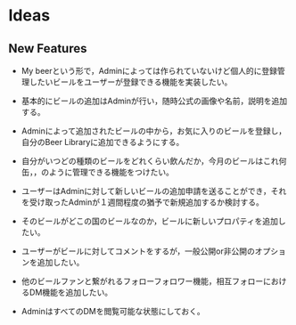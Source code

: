 # Ideas

## New Features
- My beerという形で，Adminによっては作られていないけど個人的に登録管理したいビールをユーザーが登録できる機能を実装したい。

- 基本的にビールの追加はAdminが行い，随時公式の画像や名前，説明を追加する。

- Adminによって追加されたビールの中から，お気に入りのビールを登録し，自分のBeer Libraryに追加できるようにする。

- 自分がいつどの種類のビールをどれくらい飲んだか，今月のビールはこれ何缶，，のように管理できる機能をつけたい。

- ユーザーはAdminに対して新しいビールの追加申請を送ることができ，それを受け取ったAdminが１週間程度の猶予で新規追加するか検討する。

- そのビールがどこの国のビールなのか，ビールに新しいプロパティを追加したい。

- ユーザーがビールに対してコメントをするが，一般公開or非公開のオプションを追加したい。

- 他のビールファンと繋がれるフォローフォロワー機能，相互フォローにおけるDM機能を追加したい。
 - AdminはすべてのDMを閲覧可能な状態にしておく。

